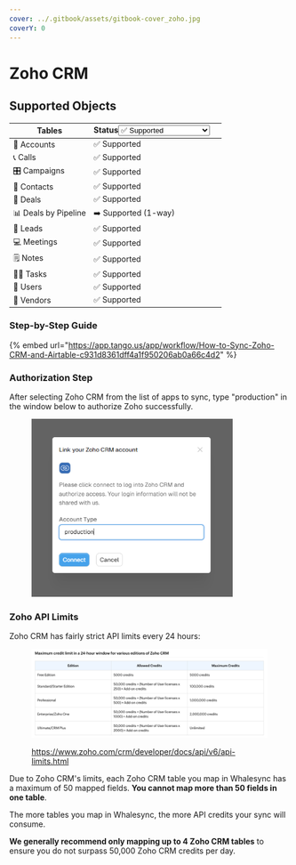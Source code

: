 ```yaml
---
cover: ../.gitbook/assets/gitbook-cover_zoho.jpg
coverY: 0
---
```


# Zoho CRM

## Supported Objects

<table><thead><tr><th>Tables</th><th>Status<select><option value="e06f8215296841cbb9b56300554bc898" label="✅ Supported" color="blue"></option><option value="26a18353ef33429b8325cf29bcbeeb54" label="➡️ Supported (1-way)" color="blue"></option><option value="17ee2063f0304528872db331d6c89a93" label="✅ Supported (as JSON)" color="blue"></option><option value="c915e2668c0b48a88fada9c39263f0c1" label="✖️ Not supported" color="blue"></option></select></th><th data-hidden></th></tr></thead><tbody><tr><td>👥 Accounts</td><td><span data-option="e06f8215296841cbb9b56300554bc898">✅ Supported</span></td><td></td></tr><tr><td>📞 Calls</td><td><span data-option="e06f8215296841cbb9b56300554bc898">✅ Supported</span></td><td></td></tr><tr><td>🎛️ Campaigns</td><td><span data-option="e06f8215296841cbb9b56300554bc898">✅ Supported</span></td><td></td></tr><tr><td>👤 Contacts</td><td><span data-option="e06f8215296841cbb9b56300554bc898">✅ Supported</span></td><td></td></tr><tr><td>🤝 Deals</td><td><span data-option="e06f8215296841cbb9b56300554bc898">✅ Supported</span></td><td></td></tr><tr><td>📊 Deals by Pipeline</td><td><span data-option="26a18353ef33429b8325cf29bcbeeb54">➡️ Supported (1-way)</span></td><td></td></tr><tr><td>👤 Leads</td><td><span data-option="e06f8215296841cbb9b56300554bc898">✅ Supported</span></td><td></td></tr><tr><td>💻 Meetings</td><td><span data-option="e06f8215296841cbb9b56300554bc898">✅ Supported</span></td><td></td></tr><tr><td>🗒️ Notes</td><td><span data-option="e06f8215296841cbb9b56300554bc898">✅ Supported</span></td><td></td></tr><tr><td>🏃‍♂️ Tasks</td><td><span data-option="e06f8215296841cbb9b56300554bc898">✅ Supported</span></td><td></td></tr><tr><td>👥 Users</td><td><span data-option="e06f8215296841cbb9b56300554bc898">✅ Supported</span></td><td></td></tr><tr><td>🏪 Vendors</td><td><span data-option="e06f8215296841cbb9b56300554bc898">✅ Supported</span></td><td></td></tr></tbody></table>

### Step-by-Step Guide

{% embed url="https://app.tango.us/app/workflow/How-to-Sync-Zoho-CRM-and-Airtable-c931d8361dff4a1f950206ab0a66c4d2" %}

### Authorization Step

After selecting Zoho CRM from the list of apps to sync, type "production" in the window below to authorize Zoho successfully.&#x20;

<figure><img src="../.gitbook/assets/sadlalskk.png" alt="" width="362"><figcaption></figcaption></figure>

### Zoho API Limits

Zoho CRM has fairly strict API limits every 24 hours:

<figure><img src="../.gitbook/assets/CleanShot 2024-08-02 at 19.55.41.png" alt=""><figcaption><p><a href="https://www.zoho.com/crm/developer/docs/api/v6/api-limits.html">https://www.zoho.com/crm/developer/docs/api/v6/api-limits.html</a></p></figcaption></figure>



Due to Zoho CRM's limits, each Zoho CRM table you map in Whalesync has a maximum of 50 mapped fields. **You cannot map more than 50 fields in one table**.&#x20;

The more tables you map in Whalesync, the more API credits your sync will consume.

**We generally recommend only mapping up to 4 Zoho CRM tables** to ensure you do not surpass 50,000 Zoho CRM credits per day.
